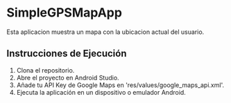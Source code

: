 # SimpleGPSMapApp

Esta aplicacion muestra un mapa con la ubicacion actual del usuario.

## Instrucciones de Ejecución

1. Clona el repositorio.
2. Abre el proyecto en Android Studio.
3. Añade tu API Key de Google Maps en 'res/values/google_maps_api.xml'.
4. Ejecuta la aplicación en un dispositivo o emulador Android.

